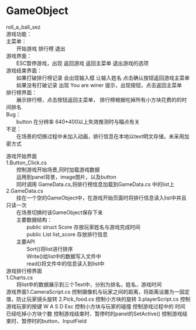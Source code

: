# GameObject
roll_a_ball_sez  
游戏功能：  
      主菜单：  
      　　开始游戏 排行榜 退出  
      游戏界面：  
      　　ESC暂停游戏，出现 返回游戏 返回主菜单 退出游戏的选项  
      游戏结束界面：  
      　　如果打破排行榜记录 会出现输入框 让输入姓名 点击确认按钮返回游戏主菜单  
      　　如果没有打破记录  出现 You are winer 提示，出现按钮，点击返回主菜单  
      排行榜界面：  
      　　展示排行榜，点击按钮返回主菜单， 排行榜根据吃掉所有小方块花费的的时间排名  
      Bug：  
      　　button 在分辨率 640*400以上失效推测时与瞄点有关  
      不足：  
      　　在场景的切换过程中未加入动画，排行信息在本地以text明文存储，未采用加密方式

游戏开始界面  
1.Button_Click.cs  
　　控制游戏开始场景,同时加载游戏数据  
　　运用到panel背景，image图片，以及button  
　　同时调用 GameData.cs,将排行榜信息加载到GameData.cs 中的list上  
        2.GameData.cs  
        　　挂在一个空的GameObject中，在游戏开始页面时将排行信息读入list中并且只读一次  
        　　在场景切换时该GameObject保存下来  
        　　主要数据结构：  
        　　　　public struct Score  存放玩家姓名与游戏完成时间  
        　　　　public  List<Score> list_score 存放排行信息  
      　　主要API  
      　　　　Sort()将list进行排序  
      　　　　Write()给list中的数据写入文件中  
      　　　　read()将文件中的信息读入到list中  
      游戏排行榜界面  
      1.Charts.cs  
      　　将list中的数据展示到三个Text中，分别为排名，姓名，游戏时间  
      游戏界面1.CameraScript.cs
        控制摄像机与玩家之间的距离，将距离设置为一固定值，防止玩家镜头旋转
    2.Pick_food.cs
        控制小方块的旋转
    3.playerScript.cs
        控制游戏玩家的按键 W A S D Esc
        控制小方块与玩家的碰撞
        控制游戏过程中的 时间 已经吃掉小方块个数
        控制游戏结束时、暂停时的panel的SetActive()
        控制游戏结束时、暂停时的button、InputField
        
